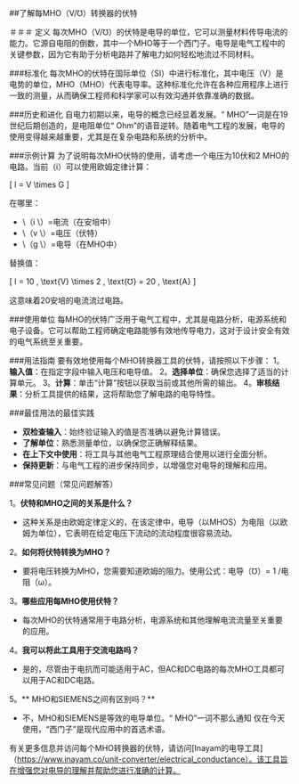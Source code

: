##了解每MHO（V/℧）转换器的伏特

＃＃＃ 定义
每次MHO（V/℧）的伏特是电导的单位，它可以测量材料传导电流的能力。它源自电阻的倒数，其中一个MHO等于一个西门子。电导是电气工程中的关键参数，因为它有助于分析电路并了解电力如何轻松地流过不同材料。

###标准化
每次MHO的伏特在国际单位（SI）中进行标准化，其中电压（V）是电势的单位，MHO（MHO）代表电导率。这种标准化允许在各种应用程序上进行一致的测量，从而确保工程师和科学家可以有效沟通并依靠准确的数据。

###历史和进化
自电力初期以来，电导的概念已经显着发展。“ MHO”一词是在19世纪后期创造的，是电阻单位“ Ohm”的语音逆转。随着电气工程的发展，电导的使用变得越来越重要，尤其是在复杂电路和系统的分析中。

###示例计算
为了说明每次MHO伏特的使用，请考虑一个电压为10伏和2 MHO的电路。当前（i）可以使用欧姆定律计算：

\[ I = V \times G \]

在哪里：
-  \（i \）=电流（在安培中）
-  \（v \）=电压（伏特）
-  \（g \）=电导（在MHO中）

替换值：

\[ I = 10 \, \text{V} \times 2 \, \text{℧} = 20 \, \text{A} \]

这意味着20安培的电流流过电路。

###使用单位
每MHO的伏特广泛用于电气工程中，尤其是电路分析，电源系统和电子设备。它可以帮助工程师确定电路能够有效地传导电力，这对于设计安全有效的电气系统至关重要。

###用法指南
要有效地使用每个MHO转换器工具的伏特，请按照以下步骤：
1。**输入值**：在指定字段中输入电压和电导值。
2。**选择单位**：确保您选择了适当的计算单元。
3。**计算**：单击“计算”按钮以获取当前或其他所需的输出。
4。**审核结果**：分析工具提供的结果，这将帮助您了解电路的电导特性。

###最佳用法的最佳实践
-  **双检查输入**：始终验证输入的值是否准确以避免计算错误。
-  **了解单位**：熟悉测量单位，以确保您正确解释结果。
-  **在上下文中使用**：将工具与其他电气工程原理结合使用以进行全面分析。
-  **保持更新**：与电气工程的进步保持同步，以增强您对电导的理解和应用。

###常见问题（常见问题解答）

1。**伏特和MHO之间的关系是什么？**
- 这种关系是由欧姆定律定义的，在该定律中，电导（以MHOS）为电阻（以欧姆为单位），它表明在给定电压下流动的流动程度很容易流动。

2。**如何将伏特转换为MHO？**
- 要将电压转换为MHO，您需要知道欧姆的阻力。使用公式：电导（℧）= 1 /电阻（ω）。

3。**哪些应用每MHO使用伏特？**
- 每次MHO的伏特通常用于电路分析，电源系统和其他理解电流流量至关重要的应用。

4。**我可以将此工具用于交流电路吗？**
- 是的，尽管由于电抗而可能适用于AC，但AC和DC电路的每次MHO工具都可以用于AC和DC电路。

5。** MHO和SIEMENS之间有区别吗？**
- 不，MHO和SIEMENS是等效的电导单位。“ MHO”一词不那么通知 仅在今天使用，“西门子”是现代应用中的首选术语。

有关更多信息并访问每个MHO转换器的伏特，请访问[Inayam的电导工具]（https://www.inayam.co/unit-converter/electrical_conductance）。该工具旨在增强您对电导的理解并帮助您进行准确的计算。